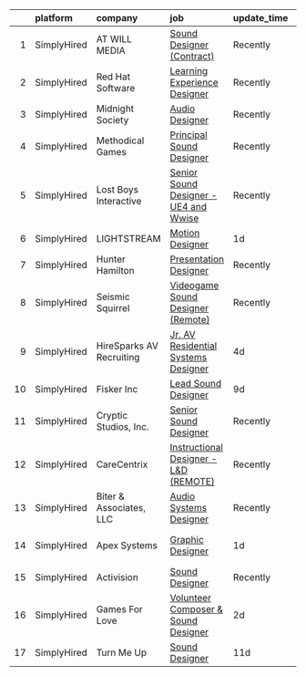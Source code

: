 

|    | platform    | company                  | job                                                                                                                                              | update_time   | location                |
|---:|:------------|:-------------------------|:-------------------------------------------------------------------------------------------------------------------------------------------------|:--------------|:------------------------|
|  1 | SimplyHired | AT WILL MEDIA            | [Sound Designer (Contract)](https://www.simplyhired.com/job/A8J3OHbNiyMLbVFnIUfy0ozJJiTZfcE14SmK3bIR7bWPApEHFt1A1g?q=sound+designer)             | Recently      | Remote                  |
|  2 | SimplyHired | Red Hat Software         | [Learning Experience Designer](https://www.simplyhired.com/job/hAdNZyzBS7cnUMJsBqab8ZPTWlLR0zzLeIMek6hsa_MX8NTAe3nWfQ?q=sound+designer)          | Recently      | Raleigh, NC +1 location |
|  3 | SimplyHired | Midnight Society         | [Audio Designer](https://www.simplyhired.com/job/nn502Lo13jLcSr2d4fnbt_i2K9Bf6y2BltTqfZgqk7LZooiHPAoyUA?q=sound+designer)                        | Recently      | Remote                  |
|  4 | SimplyHired | Methodical Games         | [Principal Sound Designer](https://www.simplyhired.com/job/3GmHS-jL6M3UfOfeJeF_KLnGnqM93PtkN12upjvwuFzSgvjZkRb9XA?q=sound+designer)              | Recently      | North Carolina          |
|  5 | SimplyHired | Lost Boys Interactive    | [Senior Sound Designer - UE4 and Wwise](https://www.simplyhired.com/job/zbbELBk-da4OcHIZq1DkeZndLiSgHd0Wi4TnEnPA6enl8Yp-pN0pkQ?q=sound+designer) | Recently      | Remote                  |
|  6 | SimplyHired | LIGHTSTREAM              | [Motion Designer](https://www.simplyhired.com/job/8XekHjcJ8XWZw3khdtGyd-Bunpzt8effplK3WIXn7hfopFJqe8_8oQ?q=sound+designer)                       | 1d            | Lansdale, PA            |
|  7 | SimplyHired | Hunter Hamilton          | [Presentation Designer](https://www.simplyhired.com/job/CLtnQdEmNros6F1jbp-2ugf2uQV_ujvN813QsBMVNOvarckigynFuQ?q=sound+designer)                 | Recently      | Phoenix, AZ             |
|  8 | SimplyHired | Seismic Squirrel         | [Videogame Sound Designer (Remote)](https://www.simplyhired.com/job/UqLQwYsBcFx_UWysrIMqvOoSRlyf-S9QEiSaXP_yIq1PrVGa6YbYaw?q=sound+designer)     | Recently      | Issaquah, WA            |
|  9 | SimplyHired | HireSparks AV Recruiting | [Jr. AV Residential Systems Designer](https://www.simplyhired.com/job/qOUt3kKs2ddxvxGAqU4wJm0F9CrRka8pYVYA6Cb0m1hMq8rhSMt5HQ?q=sound+designer)   | 4d            | New York, NY            |
| 10 | SimplyHired | Fisker Inc               | [Lead Sound Designer](https://www.simplyhired.com/job/dI5Bbqm-bjwkPbxntvd3TX8RB_JZi5B9gGM-NYARZTCGrq7u-RPmBg?q=sound+designer)                   | 9d            | Manhattan Beach, CA     |
| 11 | SimplyHired | Cryptic Studios, Inc.    | [Senior Sound Designer](https://www.simplyhired.com/job/QHcUWe9vgtEgc8I_ls8Nj2XSB_OgREPx589ZqTl_k76Voep_cf3XeA?q=sound+designer)                 | Recently      | Los Gatos, CA           |
| 12 | SimplyHired | CareCentrix              | [Instructional Designer - L&D (REMOTE)](https://www.simplyhired.com/job/5xYtWewzzw8o5Y6VEoBVusb9CJsxgsW-wTLOOkOWCj3jSTyeQPH8-g?q=sound+designer) | Recently      | Remote                  |
| 13 | SimplyHired | Biter & Associates, LLC  | [Audio Systems Designer](https://www.simplyhired.com/job/DW3_6guGJaWYuMezQoCIBWF_D6vqqIrOcLP78x7tbHxtRlHZPBVcYg?q=sound+designer)                | Recently      | Addison, TX             |
| 14 | SimplyHired | Apex Systems             | [Graphic Designer](https://www.simplyhired.com/job/_9T4em7aoZ96L1m3NLmQA7p6Zmanipo_AwFzFpgZVQtnhDD3rM5keA?q=sound+designer)                      | 1d            | Henrico County, VA      |
| 15 | SimplyHired | Activision               | [Sound Designer](https://www.simplyhired.com/job/i7qlcqa6pP-srEpgyNNEjRvZmW5tDc8R6vUqXUq0hP94Ee2Cl5AgeQ?q=sound+designer)                        | Recently      | Austin, TX              |
| 16 | SimplyHired | Games For Love           | [Volunteer Composer & Sound Designer](https://www.simplyhired.com/job/lRvPq-Flj0qSLNBsrAmsUhx6zCUurEhlIB8QEDIB1aRLFRl2l_ndrg?q=sound+designer)   | 2d            | Lynnwood, WA            |
| 17 | SimplyHired | Turn Me Up               | [Sound Designer](https://www.simplyhired.com/job/O4Pb-KyBGEiYvaOXwb3IuI1HyV_AUWqU80vVk7I1LtrsuI7WsmWqKA?q=sound+designer)                        | 11d           | Burbank, CA             |